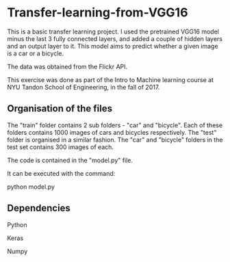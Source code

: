 # Transfer-learning-from-VGG16

This is a basic transfer learning project. I used the pretrained VGG16 model minus the last 3 fully connected layers, and added a couple of hidden layers and an output layer to it. This model aims to predict whether a given image is a car or a bicycle.

The data was obtained from the Flickr API.

This exercise was done as part of the Intro to Machine learning course at NYU Tandon School of Engineering, in the fall of 2017.

## Organisation of the files

The "train" folder contains 2 sub folders - "car" and "bicycle". Each of these folders contains 1000 images of cars and bicycles respectively. The "test" folder is organised in a similar fashion. The "car" and "bicycle" folders in the test set contains 300 images of each.

The code is contained in the "model.py" file. 

It can be executed with the command:

python model.py

## Dependencies

Python

Keras

Numpy

